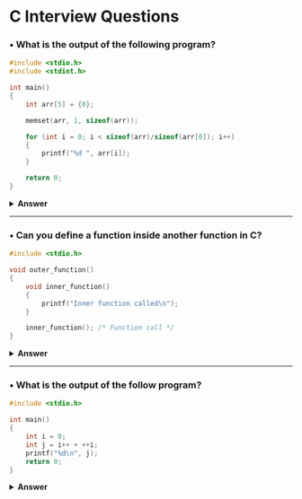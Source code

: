 # C Interview Questions

### • What is the output of the following program?

```c
#include <stdio.h>
#include <stdint.h>

int main()
{
    int arr[5] = {0};

    memset(arr, 1, sizeof(arr));

    for (int i = 0; i < sizeof(arr)/sizeof(arr[0]); i++)
    {
        printf("%d ", arr[i]);
    }

    return 0;
}
```

<details> <summary><b>Answer</b></summary>

The output of the program is `16843009 16843009 16843009 16843009 16843009`.

**Explanation:** The `memset` function sets each byte of the array `arr` to the value `1`. Since `int32_t` is a 4-byte type, each element of the array will have all its bytes set to `1`:

```c
0x01010101 in hexadecimal (4 bytes)
```

When this value is interpreted as an integer, it is equal to `16843009` in decimal.

</details>

---

### • Can you define a function inside another function in C?

```c
#include <stdio.h>

void outer_function()
{
    void inner_function()
    {
        printf("Inner function called\n");
    }

    inner_function(); /* Function call */
}
```

<details> <summary><b>Answer</b></summary>

- **Standard C** does not allow nested function definitions.

- However, you can declare a function inside a function, but this is not the same as defining it. A declaration simply tells the compiler about the function's existence and signature, while the actual definition must occur at file scope.

```c
#include <stdio.h>

void outer_function()
{
    void inner_function(); /* Function declaration */

    inner_function(); /* Function call */
}

void inner_function()
{
    printf("Inner function called\n");
}

int main()
{
    outer_function();
    return 0;
}
```

**- GCC Language Extension:** GCC provides a language extension that supports nested functions. These functions are nonstandard, meaning they are not portable and are entirely compiler-dependent.

```c
#include <stdio.h>

void outer_function()
{
    void inner_function()
    {
        printf("Inner function called\n");
    }

    inner_function(); /* Function call */
}

int main()
{
    outer_function();
    return 0;
}
```

</details>

---

### • What is the output of the follow program?

```c
#include <stdio.h>

int main()
{
    int i = 0;
    int j = i++ + ++i;
    printf("%d\n", j);
    return 0;
}
```

<details> <summary><b>Answer</b></summary>

The output of the program is undefined behavior.

1. **Order of evaluation:**
    - In the statement `int j = i++ + ++i;`, there is no sequence point between `i++` and `++i`.
    - The order in which `i++` (post-increment) and `++i` (pre-increment) are evaluated is unspecified.
    - This leads to a conflict because `i` is being modified more than once without an intervening sequence point.
    - See: [C Operator Precedence](https://en.cppreference.com/w/c/language/operator_precedence)
    - See: [Order of evaluation](https://en.cppreference.com/w/c/language/eval_order)
2. **Undefined behavior:**
    - Modifying the same variable (`i`) multiple times without a sequence point (or a clear order of evaluation) causes undefined behavior in C.
    - The compiler may generate different results depending on how it evaluates the expression.
    - See: [Undefined Behavior in C](https://en.cppreference.com/w/c/language/behavior)
